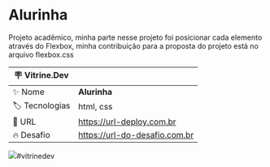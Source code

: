 # Alurinha

Projeto acadêmico, minha parte nesse projeto foi posicionar cada elemento através do Flexbox, minha contribuição para a proposta do projeto está no arquivo flexbox.css

| :placard: Vitrine.Dev |     |
| -------------  | --- |
| :sparkles: Nome        | **Alurinha**
| :label: Tecnologias |html, css
| :rocket: URL         | https://url-deploy.com.br
| :fire: Desafio     | https://url-do-desafio.com.br

<!-- Inserir imagem com a #vitrinedev ao final do link -->
![](https://lh3.googleusercontent.com/qfrsl-mwIPptFZ4celGqGOUNTfZ7bNza6cYEb13suBBVAAb1eG0DWxei018mgF_I8lQ93tCsXTmQ6W-5gOJ65F1GrB4DLucGhNcB_0DfsOYfG0CBoEOEP2YJujEVRxZ1aiUtyNs3-ICCv_x2DIiPqdBP01hblG4jymZ56FjtdplqwWcsyi1O5zDYzmlrRqe9rxhUMc12Ts5ORYiELd-hnaL6IDigi4asgDrvqS4EYxL26KrWVX1wDhJkPCaICaFabZDe9gguDiMeo0ZcrcT0zCEHejAOJuYVwrlPAb6VdedtraLcBdNFeTwLGqqbwxTCsSh2ROCKifS133twf2dxNaDPl_QIE6-wGylZGQZ94Shn8yGWiCXO-ICm78HzQRi-R5S7MHWVkh5WLMPTluegOD8KbxDu_AsvH1ibFQQPGnSN9OoRQgDc6m8C4-l-U3-RY-dcwuJwWlS1FILyPl5_Xnd-puwCbqTpc9bbnEsTniPUjpduLsp323_8_gVRO6eHkAjobTVp-TsiWUV7sagBIg2Ozs66M-O23K7A4_4TNaSFaFLBM1B0nM3pTUDx99N9LnvjH46ILkXeaaMhrmuVurDL29D1BSOPwpOs-jLeSkaPPITfCezl_B0FiFLFCU7NVKEcqrYItisPOt5zW6swX2t5wOs3WCJRKeURrhlPVkxobUIDzVumT09TJ92fa8134aeuC51Kzho1kL32Fm0SZMWIN6IeTkAHTHsMjAdJD6YjlqdWUhwuTFH6pCfUua47v_kzgtN81MNAq4lGs4K4hAWwnYFmjT-lBA=w1357-h606-no?authuser=0)#vitrinedev


